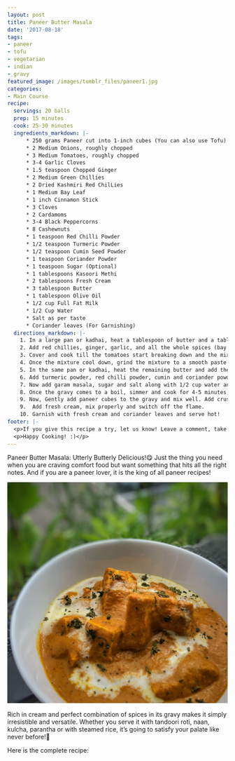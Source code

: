 ```yaml
---
layout: post
title: Paneer Butter Masala
date: '2017-08-18'
tags:
- paneer
- tofu
- vegetarian
- indian
- gravy
featured_image: /images/tumblr_files/paneer1.jpg
categories:
- Main Course
recipe:
  servings: 20 balls
  prep: 15 minutes
  cook: 25-30 minutes
  ingredients_markdown: |-
      * 250 grams Paneer cut into 1-inch cubes (You can also use Tofu)
      * 2 Medium Onions, roughly chopped
      * 3 Medium Tomatoes, roughly chopped
      * 3-4 Garlic Cloves
      * 1.5 teaspoon Chopped Ginger
      * 2 Medium Green Chillies
      * 2 Dried Kashmiri Red ChilLies
      * 1 Medium Bay Leaf
      * 1 inch Cinnamon Stick
      * 3 Cloves
      * 2 Cardamoms
      * 3-4 Black Peppercorns
      * 8 Cashewnuts
      * 1 teaspoon Red Chilli Powder
      * 1/2 teaspoon Turmeric Powder
      * 1/2 teaspoon Cumin Seed Powder
      * 1 teaspoon Coriander Powder
      * 1 teaspoon Sugar (Optional)
      * 1 tablespoons Kasoori Methi
      * 2 tablespoons Fresh Cream
      * 3 tablespoon Butter
      * 1 tablespoon Olive Oil
      * 1/2 cup Full Fat Milk
      * 1/2 Cup Water
      * Salt as per taste
      * Coriander leaves (For Garnishing)
  directions_markdown: |-
    1. In a large pan or kadhai, heat a tablespoon of butter and a tablespoon of oil.
    2. Add red chillies, ginger, garlic, and all the whole spices (bay leaves, cinnamon, cloves, cardamom and peppercorns). Saute for a minute or two and add green chillies, cashew nuts, and onions. Once the onions turn translucent, add the tomatoes. Mix well.
    3. Cover and cook till the tomatoes start breaking down and the mixture starts leaving oil at the edges. It will take 5-7 minutes. Switch off the flame and set aside to cool.
    4. Once the mixture cool down, grind the mixture to a smooth paste.
    5. In the same pan or kadhai, heat the remaining butter and add the gravy paste made in step 4.
    6. Add turmeric powder, red chilli powder, cumin and coriander powder. Mix well.
    7. Now add garam masala, sugar and salt along with 1/2 cup water and 1/2 cup milk. Bring the gravy to a boil.
    8. Once the gravy comes to a boil, simmer and cook for 4-5 minutes, till the oil separates slightly.
    9. Now, Gently add paneer cubes to the gravy and mix well. Add crushed kasoori methi and cook for approx 2 minutes or until you get the desired consistency.
    9.  Add fresh cream, mix properly and switch off the flame.
    10. Garnish with fresh cream and coriander leaves and serve hot!
footer: |-
  <p>If you give this recipe a try, let us know! Leave a comment, take a picture, post it on Instagram and tag me @deepika2808.</p>
  <p>Happy Cooking! :)</p>
---
```

Paneer Butter Masala: Utterly Butterly Delicious!😋 Just the thing you need when you are craving comfort food but want something that hits all the right notes. And if you are a paneer lover, it is the king of all paneer recipes!

![](/images/tumblr_files/paneer2.jpg)

Rich in cream and perfect combination of spices in its gravy makes it simply irresistible and versatile. Whether you serve it with tandoori roti, naan, kulcha, parantha or with steamed rice, it’s going to satisfy your palate like never before!🍛


Here is the complete recipe:
